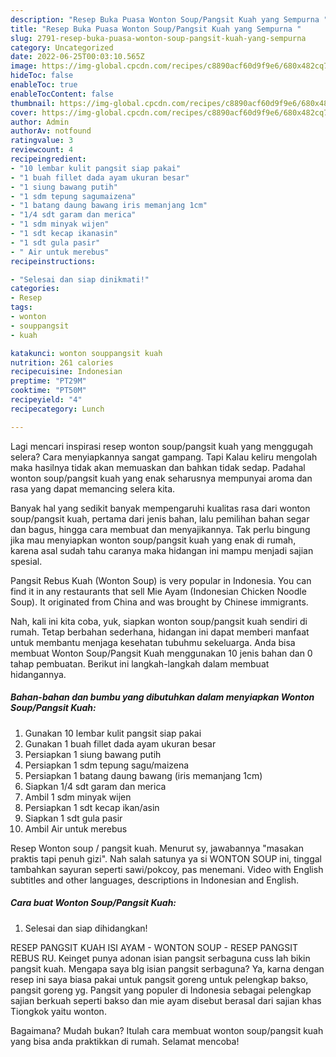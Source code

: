 ```yaml
---
description: "Resep Buka Puasa Wonton Soup/Pangsit Kuah yang Sempurna "
title: "Resep Buka Puasa Wonton Soup/Pangsit Kuah yang Sempurna "
slug: 2791-resep-buka-puasa-wonton-soup-pangsit-kuah-yang-sempurna
category: Uncategorized
date: 2022-06-25T00:03:10.565Z
image: https://img-global.cpcdn.com/recipes/c8890acf60d9f9e6/680x482cq70/wonton-souppangsit-kuah-foto-resep-utama.jpg
hideToc: false
enableToc: true
enableTocContent: false
thumbnail: https://img-global.cpcdn.com/recipes/c8890acf60d9f9e6/680x482cq70/wonton-souppangsit-kuah-foto-resep-utama.jpg
cover: https://img-global.cpcdn.com/recipes/c8890acf60d9f9e6/680x482cq70/wonton-souppangsit-kuah-foto-resep-utama.jpg
author: Admin
authorAv: notfound
ratingvalue: 3
reviewcount: 4
recipeingredient:
- "10 lembar kulit pangsit siap pakai"
- "1 buah fillet dada ayam ukuran besar"
- "1 siung bawang putih"
- "1 sdm tepung sagumaizena"
- "1 batang daung bawang iris memanjang 1cm"
- "1/4 sdt garam dan merica"
- "1 sdm minyak wijen"
- "1 sdt kecap ikanasin"
- "1 sdt gula pasir"
- " Air untuk merebus"
recipeinstructions:

- "Selesai dan siap dinikmati!"
categories:
- Resep
tags:
- wonton
- souppangsit
- kuah

katakunci: wonton souppangsit kuah 
nutrition: 261 calories
recipecuisine: Indonesian
preptime: "PT29M"
cooktime: "PT50M"
recipeyield: "4"
recipecategory: Lunch

---
```



Lagi mencari inspirasi resep wonton soup/pangsit kuah yang menggugah selera? Cara menyiapkannya sangat gampang. Tapi Kalau keliru mengolah maka hasilnya tidak akan memuaskan dan bahkan tidak sedap. Padahal wonton soup/pangsit kuah yang enak seharusnya mempunyai aroma dan rasa yang dapat memancing selera kita.


Banyak hal yang sedikit banyak mempengaruhi kualitas rasa dari wonton soup/pangsit kuah, pertama dari jenis bahan, lalu pemilihan bahan segar dan bagus, hingga cara membuat dan menyajikannya. Tak perlu bingung jika mau menyiapkan wonton soup/pangsit kuah yang enak di rumah, karena asal sudah tahu caranya maka hidangan ini mampu menjadi sajian spesial.

Pangsit Rebus Kuah (Wonton Soup) is very popular in Indonesia. You can find it in any restaurants that sell Mie Ayam (Indonesian Chicken Noodle Soup). It originated from China and was brought by Chinese immigrants.


Nah, kali ini kita coba, yuk, siapkan wonton soup/pangsit kuah sendiri di rumah. Tetap berbahan sederhana, hidangan ini dapat memberi manfaat untuk membantu menjaga kesehatan tubuhmu sekeluarga. Anda bisa membuat Wonton Soup/Pangsit Kuah menggunakan 10 jenis bahan dan 0 tahap pembuatan. Berikut ini langkah-langkah dalam membuat hidangannya.

<!--inarticleads1-->

##### Bahan-bahan dan bumbu yang dibutuhkan dalam menyiapkan Wonton Soup/Pangsit Kuah:

1. Gunakan 10 lembar kulit pangsit siap pakai
1. Gunakan 1 buah fillet dada ayam ukuran besar
1. Persiapkan 1 siung bawang putih
1. Persiapkan 1 sdm tepung sagu/maizena
1. Persiapkan 1 batang daung bawang (iris memanjang 1cm)
1. Siapkan 1/4 sdt garam dan merica
1. Ambil 1 sdm minyak wijen
1. Persiapkan 1 sdt kecap ikan/asin
1. Siapkan 1 sdt gula pasir
1. Ambil  Air untuk merebus


Resep Wonton soup / pangsit kuah. Menurut sy, jawabannya &#34;masakan praktis tapi penuh gizi&#34;. Nah salah satunya ya si WONTON SOUP ini, tinggal tambahkan sayuran seperti sawi/pokcoy, pas menemani. Video with English subtitles and other languages, descriptions in Indonesian and English. 

<!--inarticleads2-->

##### Cara buat Wonton Soup/Pangsit Kuah:


1. Selesai dan siap dihidangkan!

RESEP PANGSIT KUAH ISI AYAM - WONTON SOUP - RESEP PANGSIT REBUS RU. Keinget punya adonan isian pangsit serbaguna cuss lah bikin pangsit kuah. Mengapa saya blg isian pangsit serbaguna? Ya, karna dengan resep ini saya biasa pakai untuk pangsit goreng untuk pelengkap bakso, pangsit goreng yg. Pangsit yang populer di Indonesia sebagai pelengkap sajian berkuah seperti bakso dan mie ayam disebut berasal dari sajian khas Tiongkok yaitu wonton. 

Bagaimana? Mudah bukan? Itulah cara membuat wonton soup/pangsit kuah yang bisa anda praktikkan di rumah. Selamat mencoba!
